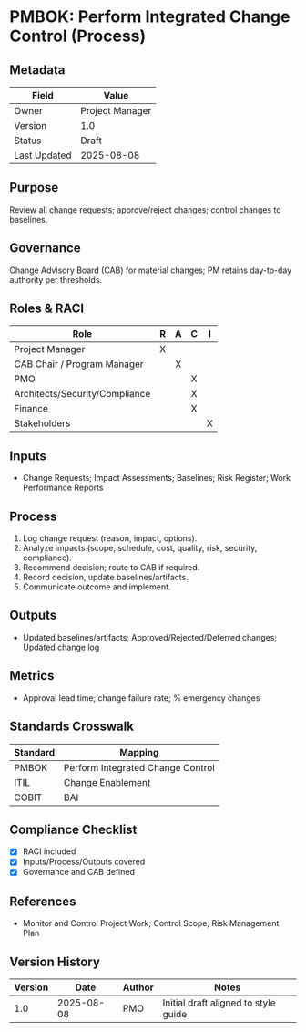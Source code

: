 # PMBOK: Perform Integrated Change Control (Process)

## Metadata
| Field | Value |
|---|---|
| Owner | Project Manager |
| Version | 1.0 |
| Status | Draft |
| Last Updated | 2025-08-08 |

## Purpose
Review all change requests; approve/reject changes; control changes to baselines.

## Governance
Change Advisory Board (CAB) for material changes; PM retains day-to-day authority per thresholds.

## Roles & RACI
| Role | R | A | C | I |
|---|:--:|:--:|:--:|:--:|
| Project Manager | X |  |  |  |
| CAB Chair / Program Manager |  | X |  |  |
| PMO |  |  | X |  |
| Architects/Security/Compliance |  |  | X |  |
| Finance |  |  | X |  |
| Stakeholders |  |  |  | X |

## Inputs
- Change Requests; Impact Assessments; Baselines; Risk Register; Work Performance Reports

## Process
1. Log change request (reason, impact, options).
2. Analyze impacts (scope, schedule, cost, quality, risk, security, compliance).
3. Recommend decision; route to CAB if required.
4. Record decision, update baselines/artifacts.
5. Communicate outcome and implement.

## Outputs
- Updated baselines/artifacts; Approved/Rejected/Deferred changes; Updated change log

## Metrics
- Approval lead time; change failure rate; % emergency changes

## Standards Crosswalk
| Standard | Mapping |
|---|---|
| PMBOK | Perform Integrated Change Control |
| ITIL | Change Enablement |
| COBIT | BAI | 

## Compliance Checklist
- [x] RACI included
- [x] Inputs/Process/Outputs covered
- [x] Governance and CAB defined

## References
- Monitor and Control Project Work; Control Scope; Risk Management Plan

## Version History
| Version | Date | Author | Notes |
|---|---|---|---|
| 1.0 | 2025-08-08 | PMO | Initial draft aligned to style guide |
